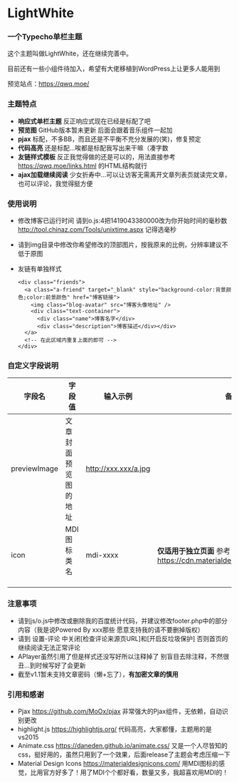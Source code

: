 # LightWhite
### 一个Typecho单栏主题

这个主题叫做LightWhite，还在继续完善中。

目前还有一些小组件待加入，希望有大佬移植到WordPress上让更多人能用到

预览站点：https://qwq.moe/

### 主题特点

- **响应式单栏主题** 反正响应式现在已经是标配了吧
- **预览图** GitHub版本暂未更新 后面会跟着音乐组件一起加
- **pjax** 标配，不多BB，而且还是不平衡不充分发展的(笑)，修复预定
- **代码高亮** 还是标配...唉都是标配我写出来干嘛（凑字数
- **友链样式模板** 反正我觉得做的还是可以的，用法直接参考 https://qwq.moe/links.html 的HTML结构就行
- **ajax加载继续阅读** 少女折寿中...可以让访客无需离开文章列表页就读完文章，也可以评论，我觉得挺方便

### 使用说明

- 修改博客已运行时间 请到o.js:4把1419043380000改为你开始时间的毫秒数 http://tool.chinaz.com/Tools/unixtime.aspx 记得选毫秒
- 请到img目录中修改你希望修改的顶部图片，按我原来的比例，分辨率建议不低于原图
- 友链有单独样式
    
      <div class="friends">
        <a class="a-friend" target="_blank" style="background-color:背景颜色;color:前景颜色" href="博客链接">
          <img class="blog-avatar" src="博客头像地址" />
          <div class="text-container">
            <div class="name">博客名字</div>
            <div class="description">博客描述</div></div>
        </a>
        <!-- 在此区域内重复上面的即可 -->
      </div>

### 自定义字段说明

| 字段名       | 字段值               | 输入示例             | 备注                                             |
|--------------|----------------------|----------------------|--------------------------------------------------|
| previewImage | 文章封面预览图的地址 | http://xxx.xxx/a.jpg |                                                  |
| icon         | MDI图标类名          | mdi-xxxx             | **仅适用于独立页面** 参考 https://cdn.materialdesignicons.com/2.0.46/ |

### 注意事项

- 请到js/o.js中修改或删除我的百度统计代码，并建议修改footer.php中的部分内容（我是说Powered By xxx那些 愿意支持我的请不要删掉版权）
- 请到 设置-评论 中关闭\[检查评论来源页URL\]和\[开启反垃圾保护\] 否则首页的继续阅读无法正常评论
- APlayer虽然引用了但是样式还没写好所以注释掉了 别盲目去除注释，不然很丑...到时候写好了会更新
- 截至v1.1暂未支持文章密码（懒+忘了），**有加密文章的慎用**

### 引用和感谢

- Pjax https://github.com/MoOx/pjax 非常强大的Pjax组件，无依赖，自动识别更改
- highlight.js https://highlightjs.org/ 代码高亮，大家都懂，主题用的是vs2015
- Animate.css https://daneden.github.io/animate.css/ 又是一个人尽皆知的css，挺好用的，虽然只用到了一个效果，后面release了主题会考虑压缩一下
- Material Design Icons https://materialdesignicons.com/ 用MDI图标的感觉，比用官方好多了！用了MDI个个都好看，数量又多，我超喜欢用MDI的！
